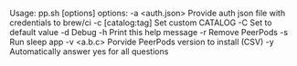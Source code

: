 Usage: pp.sh [options]
   options:
    -a <auth.json>    Provide auth json file with credentials to brew/ci
    -c [catalog:tag]  Set custom CATALOG
    -C                Set to default value
    -d                Debug
    -h                Print this help message
    -r                Remove PeerPods
    -s                Run sleep app
    -v <a.b.c>        Porvide PeerPods version to install (CSV)
    -y                Automatically answer yes for all questions
